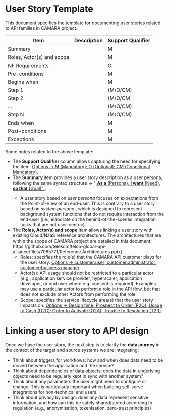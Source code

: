 # User Story Template
This document specifies the template for documenting user stories related to API families in CAMARA project. 

| Item                      | Description | Support Qualifier |
|---------------------------|-------------|-------------------|
| Summary                   |             | M                 |
| Roles, Actor(s) and scope |             | M                 |
| NF Requirements           |             | O                 |
| Pre-conditions            |             | M                 |
| Begins when               |             | M                 |
| Step 1                    |             | (M/O/CM)          |
| Step 2                    |             | (M/O/CM           |
| ...                       |             | (M/O/CM)          |
| Step N                    |             | (M/O/CM)          |
| Ends when                 |             | M                 |
| Post-conditions           |             | M                 |
| Exceptions                |             | M                 | 

Some notes related to the above template:
<ul>
  <li> The <b> Support Qualifier </b> column allows capturing the need for specifying the item. <ins>Options -> M (Mandatory); O (Optional); CM (Conditional Mandatory)</ins>. </li>
  <li> The <b> Summary </b> item provides a user story description as a user persona, following the same syntax structure -> "<ins> <b>As a</b> (Persona), <b>I want</b> (Need), <b>so that</b> (Goal)" </ins>.</li>
  <ul>    
    <li> A user story based on <em>user persona</em> focuses on expectations from the Point-of-View of an end-user. This is contrary to a user story based on <em>system persona </em>, which is designed to represent background system functions that do not require interaction from the end-user (i.e., elaborate on the behind-of-the-scenes integration tasks that are not user-centric).</li>
  </ul>
  <li> The <b>Roles, Actor(s) and scope</b> item allows linking a user story with existing Cloud/NaaS reference architectures. The architectures that are within the scope of CAMARA project are detailed in this document: https://github.com/telekom/telco-global-api-alliance/files/7065771/Reference.Architectures.pptx)
    <ul>    
        <li> Roles: specifies the role(s) that the CAMARA API customer plays for the user story. <ins>Options -> customer:user; customer:administrator; customer:business manager</ins>. </li>
        <li> Actor(s): API usage should not be restricted to a particular actor (e.g., application service provider, hyperscaler, application developer, or end user where e.g. consent is required). Examples may use a particular actor to perform a role in the API flow, but that does not exclude other Actors from performing the role. 
        <li> Scope: specifies the service lifecycle area(s) that the user story impacts on. <ins>Options -> Design time; Prospect to Order (P2O); Usage to Cash (U2C); Order to Activate (O2A); Trouble to Resolution (T2R)</ins>. </li>
    </ul>
  </li>
</ul>


# Linking a user story to API design
Once we have the user story, the next step is to clarify the <b>data journey</b> in the context of the target and source systems we are integrating:
<ul>
  <li> Think about triggers for workflows: how and when does data need to be moved between the application and the service? </li>
  <li> Think about dependencies of data objects: does the data in underlying objects need to be regularly kept in sync with another system? </li>
  <li> Think about any parameters the user might need to configure or change. This is particularly important when building self-serve integrations for non-technical end users. 
  <li> Think about privacy by design: does any data represent sensitive information, and how can this be safely shared/stored according to regulation (e.g., anonymisation, tokenisation, zero-trust principles) 
  </li>
</ul>

